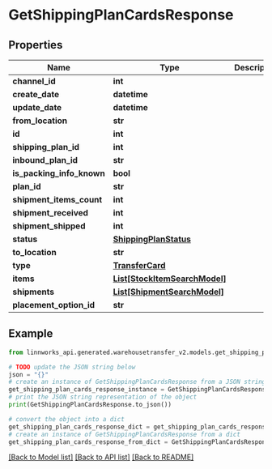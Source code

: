 # GetShippingPlanCardsResponse


## Properties

Name | Type | Description | Notes
------------ | ------------- | ------------- | -------------
**channel_id** | **int** |  | [optional] 
**create_date** | **datetime** |  | [optional] 
**update_date** | **datetime** |  | [optional] 
**from_location** | **str** |  | [optional] 
**id** | **int** |  | [optional] 
**shipping_plan_id** | **int** |  | [optional] 
**inbound_plan_id** | **str** |  | [optional] 
**is_packing_info_known** | **bool** |  | [optional] 
**plan_id** | **str** |  | [optional] 
**shipment_items_count** | **int** |  | [optional] 
**shipment_received** | **int** |  | [optional] 
**shipment_shipped** | **int** |  | [optional] 
**status** | [**ShippingPlanStatus**](ShippingPlanStatus.md) |  | [optional] 
**to_location** | **str** |  | [optional] 
**type** | [**TransferCard**](TransferCard.md) |  | [optional] 
**items** | [**List[StockItemSearchModel]**](StockItemSearchModel.md) |  | [optional] 
**shipments** | [**List[ShipmentSearchModel]**](ShipmentSearchModel.md) |  | [optional] 
**placement_option_id** | **str** |  | [optional] 

## Example

```python
from linnworks_api.generated.warehousetransfer_v2.models.get_shipping_plan_cards_response import GetShippingPlanCardsResponse

# TODO update the JSON string below
json = "{}"
# create an instance of GetShippingPlanCardsResponse from a JSON string
get_shipping_plan_cards_response_instance = GetShippingPlanCardsResponse.from_json(json)
# print the JSON string representation of the object
print(GetShippingPlanCardsResponse.to_json())

# convert the object into a dict
get_shipping_plan_cards_response_dict = get_shipping_plan_cards_response_instance.to_dict()
# create an instance of GetShippingPlanCardsResponse from a dict
get_shipping_plan_cards_response_from_dict = GetShippingPlanCardsResponse.from_dict(get_shipping_plan_cards_response_dict)
```
[[Back to Model list]](../README.md#documentation-for-models) [[Back to API list]](../README.md#documentation-for-api-endpoints) [[Back to README]](../README.md)


